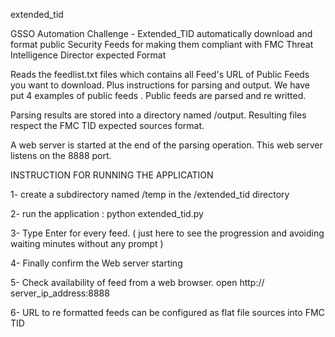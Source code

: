 extended_tid

GSSO Automation Challenge - Extended_TID automatically download and format public Security Feeds for making them compliant with FMC Threat Intelligence Director expected Format

Reads the feedlist.txt files which contains all Feed's URL of Public Feeds you want to download. Plus instructions for parsing and output.
  We have put 4 examples of public feeds . Public feeds are parsed and re writted.
  
Parsing results are stored into a directory named /output. Resulting files respect the FMC TID expected sources format.

A web server is started at the end of the parsing operation. This web server listens on the 8888 port.

INSTRUCTION FOR RUNNING THE APPLICATION

1- create a subdirectory named  /temp in the /extended_tid directory

2- run the application : python extended_tid.py

3- Type Enter for every feed. ( just here to see the progression and avoiding waiting minutes without any prompt )

4- Finally confirm the Web server starting

5- Check availability of feed from a web browser.  open http:// server_ip_address:8888

6- URL to re formatted feeds can be configured as flat file sources into FMC TID
